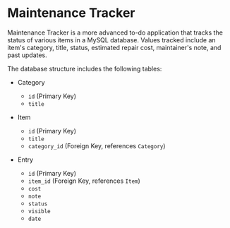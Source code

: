 # Maintenance Tracker

Maintenance Tracker is a more advanced to-do application that tracks the status of various items in a MySQL database. Values tracked include an item's category, title, status, estimated repair cost, maintainer's note, and past updates.

The database structure includes the following tables:

* Category
    - `id` (Primary Key)
    - `title`

* Item
    - `id` (Primary Key)
    - `title`
    - `category_id` (Foreign Key, references `Category`)

* Entry
    - `id` (Primary Key)
    - `item_id` (Foreign Key, references `Item`)
    - `cost`
    - `note`
    - `status`
    - `visible`
    - `date`